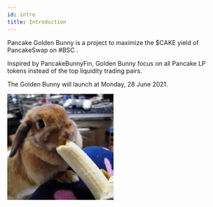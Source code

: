 ```yaml
---
id: intro
title: Introduction
---
```


Pancake Golden Bunny is a project to maximize the $CAKE yield of 
PancakeSwap on #BSC . 

Inspired by PancakeBunnyFin, Golden Bunny focus on all Pancake LP tokens instead of the top liquidity trading pairs.

The Golden Bunny will launch at Monday, 28 June 2021.

![Hungry Bunny](../static/img/bunny-banana.gif)
